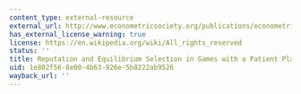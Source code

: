 ```yaml
---
content_type: external-resource
external_url: http://www.econometricsociety.org/publications/econometrica/1989/07/01/reputation-and-equilibrium-selection-games-patient-player
has_external_license_warning: true
license: https://en.wikipedia.org/wiki/All_rights_reserved
status: ''
title: Reputation and Equilibrium Selection in Games with a Patient Player
uid: 1e802f56-8e00-4b63-926e-5b8222ab9526
wayback_url: ''
---
```

